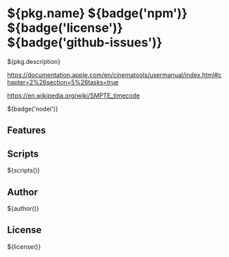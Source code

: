 # ${pkg.name} ${badge('npm')} ${badge('license')} ${badge('github-issues')}

${pkg.description}

https://documentation.apple.com/en/cinematools/usermanual/index.html#chapter=2%26section=5%26tasks=true

https://en.wikipedia.org/wiki/SMPTE_timecode

${badge('nodei')}

## Features


## Scripts

${scripts()}


## Author

${author()}

## License

${license()}
